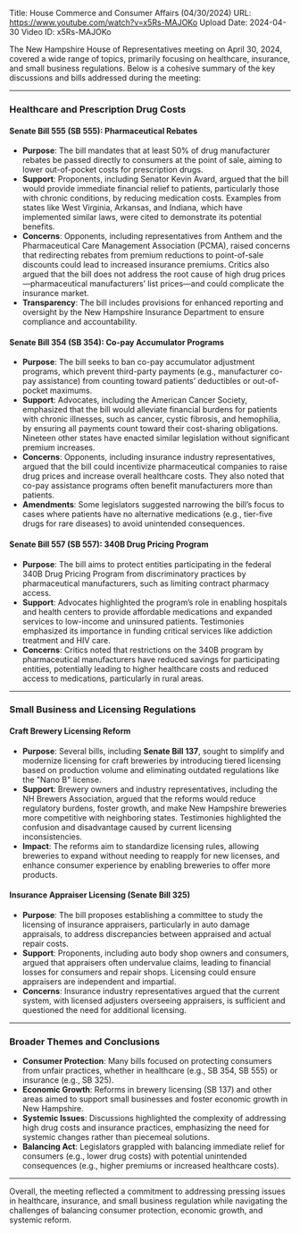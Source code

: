 Title: House Commerce and Consumer Affairs (04/30/2024)
URL: https://www.youtube.com/watch?v=x5Rs-MAJOKo
Upload Date: 2024-04-30
Video ID: x5Rs-MAJOKo

The New Hampshire House of Representatives meeting on April 30, 2024, covered a wide range of topics, primarily focusing on healthcare, insurance, and small business regulations. Below is a cohesive summary of the key discussions and bills addressed during the meeting:

---

### **Healthcare and Prescription Drug Costs**

#### **Senate Bill 555 (SB 555): Pharmaceutical Rebates**
- **Purpose**: The bill mandates that at least 50% of drug manufacturer rebates be passed directly to consumers at the point of sale, aiming to lower out-of-pocket costs for prescription drugs.
- **Support**: Proponents, including Senator Kevin Avard, argued that the bill would provide immediate financial relief to patients, particularly those with chronic conditions, by reducing medication costs. Examples from states like West Virginia, Arkansas, and Indiana, which have implemented similar laws, were cited to demonstrate its potential benefits.
- **Concerns**: Opponents, including representatives from Anthem and the Pharmaceutical Care Management Association (PCMA), raised concerns that redirecting rebates from premium reductions to point-of-sale discounts could lead to increased insurance premiums. Critics also argued that the bill does not address the root cause of high drug prices—pharmaceutical manufacturers’ list prices—and could complicate the insurance market.
- **Transparency**: The bill includes provisions for enhanced reporting and oversight by the New Hampshire Insurance Department to ensure compliance and accountability.

#### **Senate Bill 354 (SB 354): Co-pay Accumulator Programs**
- **Purpose**: The bill seeks to ban co-pay accumulator adjustment programs, which prevent third-party payments (e.g., manufacturer co-pay assistance) from counting toward patients’ deductibles or out-of-pocket maximums.
- **Support**: Advocates, including the American Cancer Society, emphasized that the bill would alleviate financial burdens for patients with chronic illnesses, such as cancer, cystic fibrosis, and hemophilia, by ensuring all payments count toward their cost-sharing obligations. Nineteen other states have enacted similar legislation without significant premium increases.
- **Concerns**: Opponents, including insurance industry representatives, argued that the bill could incentivize pharmaceutical companies to raise drug prices and increase overall healthcare costs. They also noted that co-pay assistance programs often benefit manufacturers more than patients.
- **Amendments**: Some legislators suggested narrowing the bill’s focus to cases where patients have no alternative medications (e.g., tier-five drugs for rare diseases) to avoid unintended consequences.

#### **Senate Bill 557 (SB 557): 340B Drug Pricing Program**
- **Purpose**: The bill aims to protect entities participating in the federal 340B Drug Pricing Program from discriminatory practices by pharmaceutical manufacturers, such as limiting contract pharmacy access.
- **Support**: Advocates highlighted the program’s role in enabling hospitals and health centers to provide affordable medications and expanded services to low-income and uninsured patients. Testimonies emphasized its importance in funding critical services like addiction treatment and HIV care.
- **Concerns**: Critics noted that restrictions on the 340B program by pharmaceutical manufacturers have reduced savings for participating entities, potentially leading to higher healthcare costs and reduced access to medications, particularly in rural areas.

---

### **Small Business and Licensing Regulations**

#### **Craft Brewery Licensing Reform**
- **Purpose**: Several bills, including **Senate Bill 137**, sought to simplify and modernize licensing for craft breweries by introducing tiered licensing based on production volume and eliminating outdated regulations like the "Nano B" license.
- **Support**: Brewery owners and industry representatives, including the NH Brewers Association, argued that the reforms would reduce regulatory burdens, foster growth, and make New Hampshire breweries more competitive with neighboring states. Testimonies highlighted the confusion and disadvantage caused by current licensing inconsistencies.
- **Impact**: The reforms aim to standardize licensing rules, allowing breweries to expand without needing to reapply for new licenses, and enhance consumer experience by enabling breweries to offer more products.

#### **Insurance Appraiser Licensing (Senate Bill 325)**
- **Purpose**: The bill proposes establishing a committee to study the licensing of insurance appraisers, particularly in auto damage appraisals, to address discrepancies between appraised and actual repair costs.
- **Support**: Proponents, including auto body shop owners and consumers, argued that appraisers often undervalue claims, leading to financial losses for consumers and repair shops. Licensing could ensure appraisers are independent and impartial.
- **Concerns**: Insurance industry representatives argued that the current system, with licensed adjusters overseeing appraisers, is sufficient and questioned the need for additional licensing.

---

### **Broader Themes and Conclusions**
- **Consumer Protection**: Many bills focused on protecting consumers from unfair practices, whether in healthcare (e.g., SB 354, SB 555) or insurance (e.g., SB 325).
- **Economic Growth**: Reforms in brewery licensing (SB 137) and other areas aimed to support small businesses and foster economic growth in New Hampshire.
- **Systemic Issues**: Discussions highlighted the complexity of addressing high drug costs and insurance practices, emphasizing the need for systemic changes rather than piecemeal solutions.
- **Balancing Act**: Legislators grappled with balancing immediate relief for consumers (e.g., lower drug costs) with potential unintended consequences (e.g., higher premiums or increased healthcare costs).

---

Overall, the meeting reflected a commitment to addressing pressing issues in healthcare, insurance, and small business regulation while navigating the challenges of balancing consumer protection, economic growth, and systemic reform.